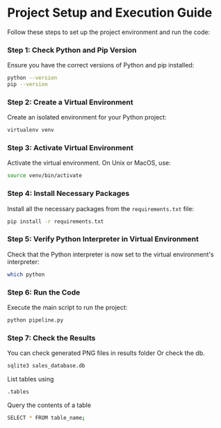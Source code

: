 # Project Setup and Execution Guide

Follow these steps to set up the project environment and run the code:

### Step 1: Check Python and Pip Version
Ensure you have the correct versions of Python and pip installed:
```bash
python --version
pip --version
```

### Step 2: Create a Virtual Environment
Create an isolated environment for your Python project:
```bash
virtualenv venv
```

### Step 3: Activate Virtual Environment
Activate the virtual environment. On Unix or MacOS, use:
```bash
source venv/bin/activate
```


### Step 4: Install Necessary Packages
Install all the necessary packages from the `requirements.txt` file:
```bash
pip install -r requirements.txt
```

### Step 5: Verify Python Interpreter in Virtual Environment
Check that the Python interpreter is now set to the virtual environment's interpreter:
```bash
which python
```

### Step 6: Run the Code
Execute the main script to run the project:
```bash
python pipeline.py
```

### Step 7: Check the Results

You can check generated PNG files in results folder
Or check the db.
```bash
sqlite3 sales_database.db
```
List tables using
```bash
.tables
```
Query the contents of a table
```bash
SELECT * FROM table_name;
```